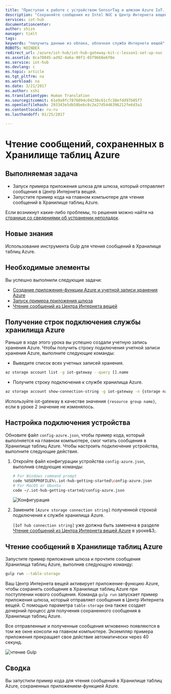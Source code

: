 ```yaml
---
title: "Приступая к работе с устройством SensorTag и шлюзом Azure IoT. Урок 4. Хранилище таблиц | Документация Майкрософт"
description: "Сохраняйте сообщения из Intel NUC в Центр Интернета вещей, записывайте их в Хранилище таблиц Azure, а затем читайте их из облака."
services: iot-hub
documentationcenter: 
author: shizn
manager: timlt
tags: 
keywords: "получить данные из облака, облачная служба Интернета вещей"
ROBOTS: NOINDEX
redirect_url: /azure/iot-hub/iot-hub-gateway-kit-c-lesson1-set-up-nuc
ms.assetid: 8ca78045-ad92-4a6a-90f1-05f9668e6f0e
ms.service: iot-hub
ms.devlang: c
ms.topic: article
ms.tgt_pltfrm: na
ms.workload: na
ms.date: 3/21/2017
ms.author: xshi
ms.translationtype: Human Translation
ms.sourcegitcommit: 61e9a9fc7876094c04238c61cfc38efdd97b05f7
ms.openlocfilehash: 293343e5db58bebc8c2e27d54d6396212fe6d3a1
ms.contentlocale: ru-ru
ms.lasthandoff: 01/25/2017

---
```


<a id="read-messages-persisted-in-azure-table-storage" class="xliff"></a>

# Чтение сообщений, сохраненных в Хранилище таблиц Azure

<a id="what-you-will-do" class="xliff"></a>

## Выполняемая задача

- Запуск примера приложения шлюза для шлюза, который отправляет сообщения в Центр Интернета вещей.
- Запустите пример кода на главном компьютере для чтения сообщений в Хранилище таблиц Azure. 

Если возникнут какие-либо проблемы, то решения можно найти на [странице со сведениями об устранении неполадок](iot-hub-gateway-kit-c-troubleshooting.md).

<a id="what-you-will-learn" class="xliff"></a>

## Новые знания

Использование инструмента Gulp для чтения сообщений в Хранилище таблиц Azure.

<a id="what-you-need" class="xliff"></a>

## Необходимые элементы

Вы успешно выполнили следующие задачи:

- [Создание приложения-функции Azure и учетной записи хранения Azure](iot-hub-gateway-kit-c-lesson4-deploy-resource-manager-template.md)
- [Запуск примера приложения шлюза](iot-hub-gateway-kit-c-lesson3-configure-ble-app.md)
- [Чтение сообщений из Центра Интернета вещей](iot-hub-gateway-kit-c-lesson3-read-messages-from-hub.md)

<a id="get-your-azure-storage-connection-strings" class="xliff"></a>

## Получение строк подключения службы хранилища Azure

Раньше в ходе этого урока вы успешно создали учетную запись хранения Azure. Чтобы получить строку подключения учетной записи хранения Azure, выполните следующие команды:

* Выведите список всех учетных записей хранения.

```bash
az storage account list -g iot-gateway --query [].name
```

* Получите строку подключения к службе хранилища Azure.

```bash
az storage account show-connection-string -g iot-gateway -n {storage name}
```

Используйте iot-gateway в качестве значения `{resource group name}`, если в уроке 2 значение не изменялось.

<a id="configure-the-device-connection" class="xliff"></a>

## Настройка подключения устройства

Обновите файл `config-azure.json`, чтобы пример кода, который выполняется на главном компьютере, смог читать сообщения в Хранилище таблиц Azure. Чтобы настроить подключение устройства, выполните следующие действия.

1. Откройте файл конфигурации устройства `config-azure.json`, выполнив следующие команды:

   ```bash
   # For Windows command prompt
   code %USERPROFILE%\.iot-hub-getting-started\config-azure.json
   # For MacOS or Ubuntu
   code ~/.iot-hub-getting-started/config-azure.json
   ```

   ![Конфигурация](media/iot-hub-gateway-kit-lessons/lesson4/config_azure.png)

2. Замените `[Azure storage connection string]` полученной строкой подключения к службе хранилища Azure.

   `[IoT hub connection string]` уже должна быть заменена в разделе [Чтение сообщений из Центра Интернета вещей Azure](iot-hub-gateway-kit-c-lesson3-read-messages-from-hub.md) в уроке&3;.

<a id="read-messages-in-your-azure-table-storage" class="xliff"></a>

## Чтение сообщений в Хранилище таблиц Azure

Запустите пример приложения шлюза и прочтите сообщения Хранилища таблиц Azure, выполнив следующую команду:

```bash
gulp run --table-storage
```

Ваш Центр Интернета вещей активирует приложение-функцию Azure, чтобы сохранить сообщение в Хранилище таблиц Azure при поступлении нового сообщения.
Команда `gulp run` запускает пример приложения шлюза, который отправляет сообщения в Центр Интернета вещей. С помощью параметра `table-storage` она также создает дочерний процесс для получения сохраненного сообщения в Хранилище таблиц Azure.

Все отправленные и полученные сообщения мгновенно появляются в том же окне консоли на главном компьютере. Экземпляр примера приложения прекращает свое действие автоматически через 40 секунд.

   ![чтение Gulp](media/iot-hub-gateway-kit-lessons/lesson4/gulp_run_read_table.png)


<a id="summary" class="xliff"></a>

## Сводка

Вы запустили пример кода для чтения сообщений в Хранилище таблиц Azure, сохраненных приложением-функцией Azure.
